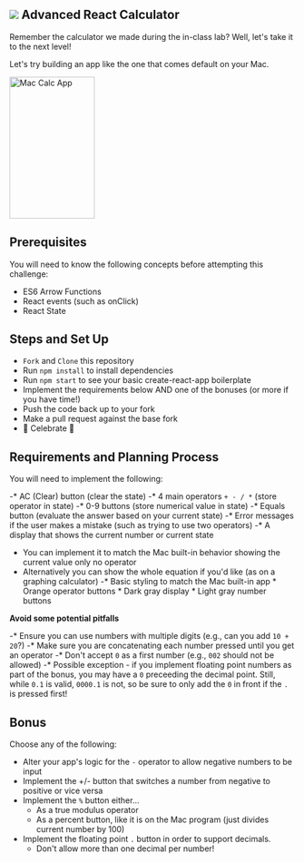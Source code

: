 ## ![](https://s3.amazonaws.com/python-ga/images/GA_Cog_Medium_White_RGB.png) Advanced React Calculator

Remember the calculator we made during the in-class lab? Well, let's take it to the next level! 

Let's try building an app like the one that comes default on your Mac.

<img src="https://res.cloudinary.com/briezh/image/upload/v1556236421/Screen_Shot_2019-04-25_at_4.53.21_PM_iokcbb.png" alt="Mac Calc App" height="250px" width="150px" />

## Prerequisites

You will need to know the following concepts before attempting this challenge:

* ES6 Arrow Functions
* React events (such as onClick)
* React State

## Steps and Set Up

* `Fork` and `Clone` this repository
* Run `npm install` to install dependencies
* Run `npm start` to see your basic create-react-app boilerplate
* Implement the requirements below AND one of the bonuses (or more if you have time!)
* Push the code back up to your fork
* Make a pull request against the base fork 
* 🎉 Celebrate 🎉

## Requirements and Planning Process

You will need to implement the following:

-* AC (Clear) button (clear the state)
-* 4 main operators `+ - / *` (store operator in state)
-* 0-9 buttons (store numerical value in state)
-* Equals button (evaluate the answer based on your current state)
-* Error messages if the user makes a mistake (such as trying to use two operators)
-* A display that shows the current number or current state
   * You can implement it to match the Mac built-in behavior showing the current value only no operator 
   * Alternatively you can show the whole equation if you'd like (as on a graphing calculator)
-* Basic styling to match the Mac built-in app 
    * Orange operator buttons
    * Dark gray display
    * Light gray number buttons
    
**Avoid some potential pitfalls**

-* Ensure you can use numbers with multiple digits (e.g., can you add `10 + 20`?)
   -* Make sure you are concatenating each number pressed until you get an operator
-* Don't accept `0` as a first number (e.g., `002` should not be allowed)
  -* Possible exception - if you implement floating point numbers as part of the bonus, you may have a `0` preceeding the decimal point. Still, while `0.1` is valid, `0000.1` is not, so be sure to only add the `0` in front if the `.` is pressed first!

## Bonus

Choose any of the following:

* Alter your app's logic for the `-` operator to allow negative numbers to be input
* Implement the +/- button that switches a number from negative to positive or vice versa
* Implement the `%` button either...
    * As a true modulus operator
    * As a percent button, like it is on the Mac program (just divides current number by 100)
* Implement the floating point `.` button in order to support decimals. 
    * Don't allow more than one decimal per number!
